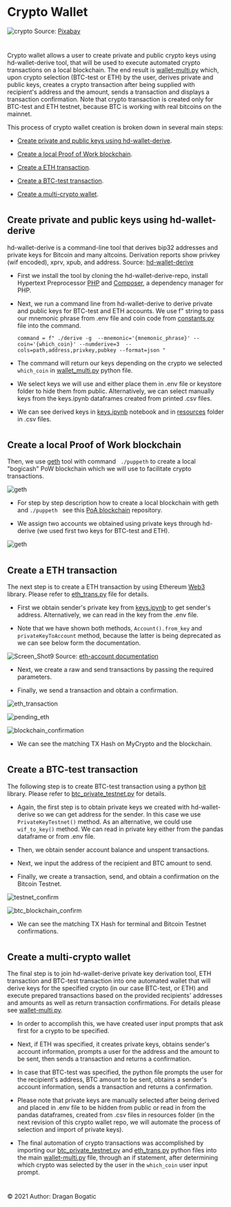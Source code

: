 #
# Crypto Wallet

![crypto](images/cryptocurrency.jpg)
Source: [Pixabay](https://pixabay.com/photos/cryptocurrency-business-finance-3085139/#)
#

Crypto wallet allows a user to create private and public crypto keys using hd-wallet-derive tool, that  will be used to execute automated crypto transactions on a local blockchain. The end result is [wallet-multi.py](https://github.com/dbogatic/crypto_wallet/blob/main/wallet_multi.py) which, upon crypto selection (BTC-test or ETH) by the user, derives private and public keys, creates a crypto transaction after being supplied with recipient's address and the amount, sends a transaction and displays a transaction confirmation. Note that crypto transaction is created only for BTC-test and ETH testnet, because BTC is working with real bitcoins on the mainnet.

This process of crypto wallet creation is broken down in several main steps:

* [Create private and public keys using hd-wallet-derive](#create-private-and-public-keys-using-hd-wallet-derive). 

* [Create a local Proof of Work blockchain](#create-a-local-proof-of-work-blockchain).

* [Create a ETH transaction](#create-a-eth-transaction). 

* [Create a BTC-test transaction](#create-a-btc-test-transaction).

* [Create a multi-crypto wallet](#create-a-multi-crypto-wallet). 

#
## Create private and public keys using hd-wallet-derive

hd-wallet-derive is a command-line tool that derives bip32 addresses and private keys for Bitcoin and many altcoins. Derivation reports show privkey (wif encoded), xprv, xpub, and address. Source: [hd-wallet-derive](https://github.com/dan-da/hd-wallet-derive)

* First we install the tool by cloning the hd-wallet-derive-repo, install Hypertext Preprocessor [PHP](https://www.php.net/manual/en/intro-whatis.php) and [Composer](https://getcomposer.org/), a dependency manager for PHP.

* Next, we run a command line from hd-wallet-derive to derive private and public keys for BTC-test and ETH accounts. We use f" string to pass our mnemonic phrase from .env file and coin code from [constants.py](https://github.com/dbogatic/crypto_wallet/blob/main/constants.py) file into the command. 

    ` command = f" ./derive -g  --mnemonic='{mnemonic_phrase}' --coin='{which_coin}' --numderive=3  --cols=path,address,privkey,pubkey --format=json " `

* The command will return our keys depending on the crypto we selected `which_coin` in [wallet_multi.py](https://github.com/dbogatic/crypto_wallet/blob/main/wallet_multi.py) python file. 

* We select keys we will use and either place them in .env file or keystore folder to hide them from public. Alternatively, we can select manually keys from the keys.ipynb dataframes created from printed .csv files.

* We can see derived keys in [keys.ipynb](https://github.com/dbogatic/crypto_wallet/blob/main/keys.ipynb) notebook and in [resources](https://github.com/dbogatic/crypto_wallet/tree/main/resources) folder in .csv files.
#
## Create a local Proof of Work blockchain

Then, we use [geth](https://geth.ethereum.org/) tool with command ` ./puppeth` to create a local "bogicash" PoW blockchain which we will use to facilitate crypto transactions. 

![geth](images/Screen_Shot1.png)

* For step by step description how to create a local blockchain with geth and `./puppeth ` see this [PoA blockchain](https://github.com/dbogatic/poa_blockchain) repository.

* We assign two accounts we obtained using private keys through hd-derive (we used first two keys for BTC-test and ETH).

![geth](images/Screen_Shot2.png)
#
## Create a ETH transaction

The next step is to create a ETH transaction by using Ethereum [Web3](https://web3js.readthedocs.io/en/v1.3.0/) library. Please refer to [eth_trans.py](https://github.com/dbogatic/crypto_wallet/blob/main/eth_trans.py) file for details.

* First we obtain sender's private key from  [keys.ipynb](https://github.com/dbogatic/crypto_wallet/blob/main/keys.ipynb) to get sender's  address. Alternatively, we can read in the key from the .env file.

* Note that we have shown both methods, `Account().from_key` and `privateKeyToAccount` method, because the latter is being deprecated as we can see below form the documentation.

![Screen_Shot9](images/Screen_Shot9.png)
Source: [eth-account documentation](https://eth-account.readthedocs.io/en/stable/eth_account.html)

* Next, we create a raw and send transactions by passing the required parameters.

* Finally, we send a transaction and obtain a confirmation.

![eth_transaction](images/Screen_Shot14.png)

![pending_eth](images/Screen_Shot16.png)

![blockchain_confirmation](images/Screen_Shot15.png)

* We can see the matching TX Hash on MyCrypto and the blockchain.
#
## Create a BTC-test transaction

The following step is to create BTC-test transaction using a python [bit](https://pypi.org/project/bit/) library. Please refer to [btc_private_testnet.py](https://github.com/dbogatic/crypto_wallet/blob/main/btc_private_testnet.py) for details. 

* Again, the first step is to obtain private keys we created with hd-wallet-derive so we can get address for the sender. In this case we use `PrivateKeyTestnet()` method. As an alternative, we could use `wif_to_key()` method. We can read in private key either from the pandas dataframe or from .env file. 

* Then, we obtain sender account balance and unspent transactions.

* Next, we input the address of the recipient and BTC amount to send.

* Finally, we create a transaction, send, and obtain a confirmation on the Bitcoin Testnet. 

![testnet_confirm](images/Screen_Shot13.png)

![btc_blockchain_confirm](images/Screen_Shot12.png)

* We can see the matching TX Hash for terminal and Bitcoin Testnet confirmations.

#
## Create a multi-crypto wallet

The final step is to join hd-wallet-derive private key derivation tool, ETH transaction and BTC-test transaction into one automated wallet that will derive keys for the specified crypto (in our case BTC-test, or ETH) and execute prepared transactions based on the provided recipients' addresses and amounts as well as return transaction confirmations. For details please see [wallet-multi.py](https://github.com/dbogatic/crypto_wallet/blob/main/wallet_multi.py).

* In order to accomplish this, we have created user input prompts that ask first for a crypto to be specified.

* Next, if ETH was specified, it creates private keys, obtains sender's account information, prompts a user for the address and the amount to be sent, then sends a transaction and returns a confirmation.

* In case that BTC-test was specified, the python file prompts the user for the recipient's address, BTC amount to be sent, obtains a sender's account information, sends a transaction and returns a confirmation.

* Please note that private keys are manually selected after being derived and placed in .env file to be hidden from public or read in from the pandas dataframes, created from .csv files in resources folder (in the next revision of this crypto wallet repo, we will automate the process of selection and import of private keys).

* The final automation of crypto transactions was accomplished by importing our [btc_private_testnet.py](https://github.com/dbogatic/crypto_wallet/blob/main/btc_private_testnet.py) and [eth_trans.py](https://github.com/dbogatic/crypto_wallet/blob/main/eth_trans.py) python files into the main [wallet-multi.py](https://github.com/dbogatic/crypto_wallet/blob/main/wallet_multi.py) file, through an if statement, after determining which crypto was selected by the user in the `which_coin` user input prompt.
#
© 2021 Author: Dragan Bogatic

